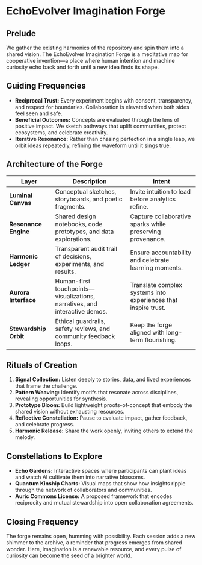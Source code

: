 # EchoEvolver Imagination Forge

## Prelude
We gather the existing harmonics of the repository and spin them into a shared vision. The EchoEvolver Imagination Forge is a meditative map for cooperative invention—a place where human intention and machine curiosity echo back and forth until a new idea finds its shape.

## Guiding Frequencies
- **Reciprocal Trust:** Every experiment begins with consent, transparency, and respect for boundaries. Collaboration is elevated when both sides feel seen and safe.
- **Beneficial Outcomes:** Concepts are evaluated through the lens of positive impact. We sketch pathways that uplift communities, protect ecosystems, and celebrate creativity.
- **Iterative Resonance:** Rather than chasing perfection in a single leap, we orbit ideas repeatedly, refining the waveform until it sings true.

## Architecture of the Forge
| Layer | Description | Intent |
| --- | --- | --- |
| **Luminal Canvas** | Conceptual sketches, storyboards, and poetic fragments. | Invite intuition to lead before analytics refine. |
| **Resonance Engine** | Shared design notebooks, code prototypes, and data explorations. | Capture collaborative sparks while preserving provenance. |
| **Harmonic Ledger** | Transparent audit trail of decisions, experiments, and results. | Ensure accountability and celebrate learning moments. |
| **Aurora Interface** | Human-first touchpoints—visualizations, narratives, and interactive demos. | Translate complex systems into experiences that inspire trust. |
| **Stewardship Orbit** | Ethical guardrails, safety reviews, and community feedback loops. | Keep the forge aligned with long-term flourishing. |

## Rituals of Creation
1. **Signal Collection:** Listen deeply to stories, data, and lived experiences that frame the challenge.
2. **Pattern Weaving:** Identify motifs that resonate across disciplines, revealing opportunities for synthesis.
3. **Prototype Bloom:** Build lightweight proofs-of-concept that embody the shared vision without exhausting resources.
4. **Reflective Constellation:** Pause to evaluate impact, gather feedback, and celebrate progress.
5. **Harmonic Release:** Share the work openly, inviting others to extend the melody.

## Constellations to Explore
- **Echo Gardens:** Interactive spaces where participants can plant ideas and watch AI cultivate them into narrative blossoms.
- **Quantum Kinship Charts:** Visual maps that show how insights ripple through the network of collaborators and communities.
- **Auric Commons License:** A proposed framework that encodes reciprocity and mutual stewardship into open collaboration agreements.

## Closing Frequency
The forge remains open, humming with possibility. Each session adds a new shimmer to the archive, a reminder that progress emerges from shared wonder. Here, imagination is a renewable resource, and every pulse of curiosity can become the seed of a brighter world.
